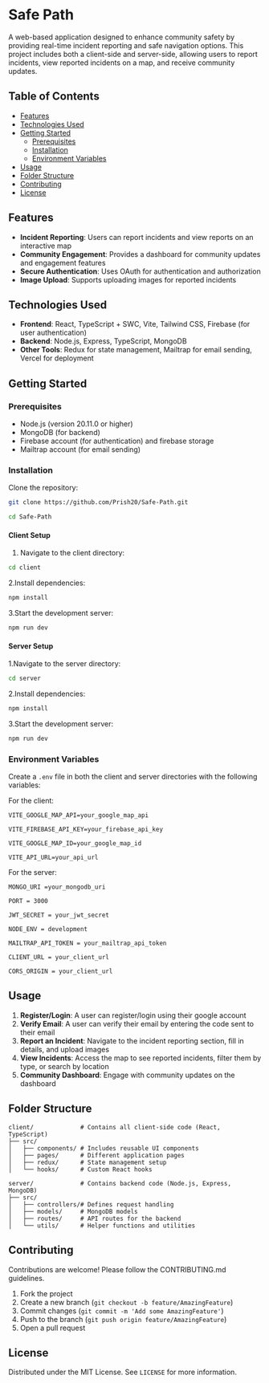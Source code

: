 # Safe Path

A web-based application designed to enhance community safety by providing real-time incident reporting and safe navigation options. This project includes both a client-side and server-side, allowing users to report incidents, view reported incidents on a map, and receive community updates.

## Table of Contents

- [Features](#features)
- [Technologies Used](#technologies-used)
- [Getting Started](#getting-started)
  - [Prerequisites](#prerequisites)
  - [Installation](#installation)
  - [Environment Variables](#environment-variables)
- [Usage](#usage)
- [Folder Structure](#folder-structure)
- [Contributing](#contributing)
- [License](#license)

## Features

- **Incident Reporting**: Users can report incidents and view reports on an interactive map
- **Community Engagement**: Provides a dashboard for community updates and engagement features
- **Secure Authentication**: Uses OAuth for authentication and authorization
- **Image Upload**: Supports uploading images for reported incidents

## Technologies Used

- **Frontend**: React, TypeScript + SWC, Vite, Tailwind CSS, Firebase (for user authentication)
- **Backend**: Node.js, Express, TypeScript, MongoDB
- **Other Tools**: Redux for state management, Mailtrap for email sending, Vercel for deployment

## Getting Started

### Prerequisites

- Node.js (version 20.11.0 or higher)
- MongoDB (for backend)
- Firebase account (for authentication) and firebase storage
- Mailtrap account (for email sending)

### Installation

Clone the repository:

```bash
git clone https://github.com/Prish20/Safe-Path.git

cd Safe-Path
```

#### Client Setup

1. Navigate to the client directory:

```bash
cd client
```

2.Install dependencies:

```bash
npm install
```

3.Start the development server:

```bash
npm run dev
```

#### Server Setup

1.Navigate to the server directory:

```bash
cd server
```

2.Install dependencies:

```bash
npm install
```

3.Start the development server:

```bash
npm run dev
```

### Environment Variables

Create a `.env` file in both the client and server directories with the following variables:

For the client:

```plaintext
VITE_GOOGLE_MAP_API=your_google_map_api

VITE_FIREBASE_API_KEY=your_firebase_api_key

VITE_GOOGLE_MAP_ID=your_google_map_id

VITE_API_URL=your_api_url
```

For the server:

```plaintext
MONGO_URI =your_mongodb_uri

PORT = 3000

JWT_SECRET = your_jwt_secret

NODE_ENV = development

MAILTRAP_API_TOKEN = your_mailtrap_api_token

CLIENT_URL = your_client_url

CORS_ORIGIN = your_client_url
```

## Usage

1. **Register/Login**: A user can register/login using their google account
2. **Verify Email**: A user can verify their email by entering the code sent to their email
3. **Report an Incident**: Navigate to the incident reporting section, fill in details, and upload images
4. **View Incidents**: Access the map to see reported incidents, filter them by type, or search by location
5. **Community Dashboard**: Engage with community updates on the dashboard

## Folder Structure

```folder structure
client/             # Contains all client-side code (React, TypeScript)
├── src/
│   ├── components/ # Includes reusable UI components
│   ├── pages/      # Different application pages
│   ├── redux/      # State management setup
│   └── hooks/      # Custom React hooks
    
server/             # Contains backend code (Node.js, Express, MongoDB)
├── src/
│   ├── controllers/# Defines request handling
│   ├── models/     # MongoDB models
│   ├── routes/     # API routes for the backend
│   └── utils/      # Helper functions and utilities
```

## Contributing

Contributions are welcome! Please follow the CONTRIBUTING.md guidelines.

1. Fork the project
2. Create a new branch (`git checkout -b feature/AmazingFeature`)
3. Commit changes (`git commit -m 'Add some AmazingFeature'`)
4. Push to the branch (`git push origin feature/AmazingFeature`)
5. Open a pull request

## License

Distributed under the MIT License. See `LICENSE` for more information.
